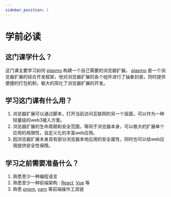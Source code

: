 ```yaml
---
sidebar_position: 1
---
```


# 学前必读

## 这门课学什么？

这门课主要学习如何 [plasmo](https://www.plasmo.com/) 构建一个自己需要的浏览器扩展。
[plasmo](https://www.plasmo.com/) 是一个浏览器扩展的综合开发框架，他对浏览器扩展的各个组件进行了抽象封装，同时提供便捷的打包机制，极大的简化了浏览器扩展的开发。

## 学习这门课有什么用？

1. 浏览器扩展可以通过脚本，打开当前访问互联网的另一个层面，可以作为一种轻量级的web3接入方案。
2. 浏览器扩展的生命周期和安全范围，等同于浏览器本身，可以极大的扩展单个应用的局限性，自定义化的丰富web应用。
3. 因浏览器扩展本身具有部分浏览器本地应用的安全属性，同时也可以给web应用提供安全性保障。

## 学习之前需要准备什么？

1. 熟悉至少一种编程语言
2. 熟悉至少一种前端架构 : [React](https://react.dev/), [Vue](https://vuejs.org/guide/introduction.html) 等
3. 熟悉 [pnpm](https://pnpm.io/), [yarn](https://yarnpkg.com/cli)  等前端操作工具链
